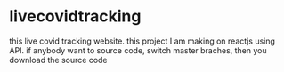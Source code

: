 # livecovidtracking
this live covid tracking website. this project I am making on reactjs using API.
if anybody want to source code, switch master braches, then you download the source code

